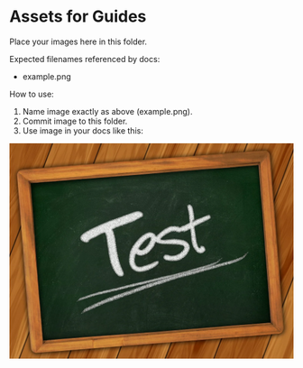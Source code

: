 # Assets for Guides

Place your images here in this folder.

Expected filenames referenced by docs:
- example.png

How to use:
1) Name image exactly as above (example.png).
2) Commit image to this folder.
3) Use image in your docs like this:

![Example](example.png)